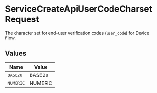 # ServiceCreateApiUserCodeCharsetRequest

The character set for end-user verification codes (`user_code`) for Device Flow.



## Values

| Name      | Value     |
| --------- | --------- |
| `BASE20`  | BASE20    |
| `NUMERIC` | NUMERIC   |